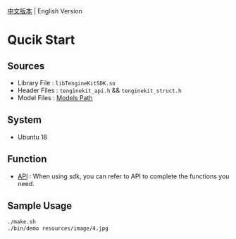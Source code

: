 [中文版本](docs/Linux_README_CN.md) | English Version

# Qucik Start
## Sources
- Library File : ```libTengineKitSDK.so```
- Header Files : ```tenginekit_api.h``` && ```tenginekit_struct.h```
- Model Files : [Models Path](docs/Model_des.md)

## System
- Ubuntu 18

## Function
- [API](docs/Linux_api.md) : When using sdk, you can refer to API to complete the functions you need.

## Sample Usage
```bash
./make.sh
./bin/demo resources/image/4.jpg
```